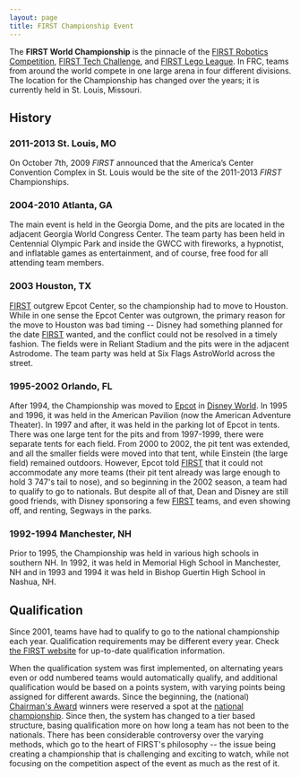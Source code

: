 ```yaml
---
layout: page
title: FIRST Championship Event
---
```


The **FIRST World Championship** is the pinnacle of the [FIRST Robotics
Competition](/index.php/FIRST_Robotics_Competition "FIRST Robotics
Competition" ), [FIRST Tech Challenge](ftc), and [FIRST Lego League](fll).
In FRC, teams from around the world compete in one large arena
in four different divisions. The location for the Championship has changed
over the years; it is currently held in St. Louis, Missouri.

## History

### 2011-2013 St. Louis, MO

On October 7th, 2009 _FIRST_ announced that the America’s Center Convention
Complex in St. Louis would be the site of the 2011-2013 _FIRST_ Championships.

### 2004-2010 Atlanta, GA

The main event is held in the Georgia Dome, and the pits are located in the
adjacent Georgia World Congress Center. The team party has been held in
Centennial Olympic Park and inside the GWCC with fireworks, a hypnotist, and
inflatable games as entertainment, and of course, free food for all attending
team members.

### 2003 Houston, TX

[FIRST](first) outgrew Epcot Center, so the championship
had to move to Houston. While in one sense the Epcot Center was outgrown, the
primary reason for the move to Houston was bad timing -- Disney had something
planned for the date [FIRST](first) wanted, and the
conflict could not be resolved in a timely fashion. The fields were in Reliant
Stadium and the pits were in the adjacent Astrodome. The team party was held
at Six Flags AstroWorld across the street.

### 1995-2002 Orlando, FL

After 1994, the Championship was moved to
[Epcot](http://www.wikipedia.org/wiki/Epcot "wikipedia:Epcot" ) in [Disney
World](http://www.wikipedia.org/wiki/Disney_World "wikipedia:Disney_World" ). In
1995 and 1996, it was held in the American Pavilion (now the American Adventure
Theater). In 1997 and after, it was held in the parking lot of Epcot in tents.
There was one large tent for the pits and from 1997-1999, there were separate
tents for each field. From 2000 to 2002, the pit tent was extended, and all the
smaller fields were moved into that tent, while Einstein (the large field)
remained outdoors. However, Epcot told [FIRST](/index.php/FIRST "FIRST" ) that
it could not accommodate any more teams (their pit tent already was large enough
to hold 3 747's tail to nose), and so beginning in the 2002 season, a team had
to qualify to go to nationals. But despite all of that, Dean and Disney are
still good friends, with Disney sponsoring a few [FIRST](first) teams, and even
showing off, and renting, Segways in the parks.

### 1992-1994 Manchester, NH

Prior to 1995, the Championship was held in various high schools in southern
NH. In 1992, it was held in Memorial High School in Manchester, NH and in 1993
and 1994 it was held in Bishop Guertin High School in Nashua, NH.

## Qualification

Since 2001, teams have had to qualify to go to the national championship each
year. Qualification requirements may be different every year. Check [the FIRST
website](http://www.usfirst.org/ "http://www.usfirst.org/" ) for up-to-date
qualification information.

When the qualification system was first implemented, on alternating years even
or odd numbered teams would automatically qualify, and additional qualification
would be based on a points system, with varying points being assigned for
different awards. Since the beginning, the (national) [Chairman's
Award](frc-chairmans-award) winners were reserved a spot at the [national
championship](frc-championship-event). Since then, the system has changed to a
tier based structure, basing qualification more on how long a team has not been
to the nationals. There has been considerable controversy over the varying
methods, which go to the heart of FIRST's philosophy -- the issue being creating
a championship that is challenging and exciting to watch, while not focusing on
the competition aspect of the event as much as the rest of it.
